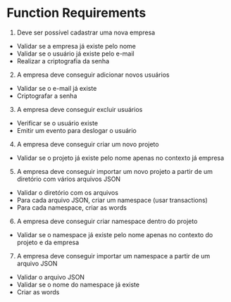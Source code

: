 # Function Requirements

1. Deve ser possível cadastrar uma nova empresa
  - Validar se a empresa já existe pelo nome
  - Validar se o usuário já existe pelo e-mail
  - Realizar a criptografia da senha


2. A empresa deve conseguir adicionar novos usuários
  - Validar se o e-mail já existe
  - Criptografar a senha
  

3. A empresa deve conseguir excluir usuários
  - Verificar se o usuário existe
  - Emitir um evento para deslogar o usuário


4. A empresa deve conseguir criar um novo projeto
  - Validar se o projeto já existe pelo nome apenas no contexto já empresa


5. A empresa deve conseguir importar um novo projeto a partir de um diretório com vários arquivos JSON
  - Validar o diretório com os arquivos
  - Para cada arquivo JSON, criar um namespace (usar transactions)
  - Para cada namespace, criar as words


6. A empresa deve conseguir criar namespace dentro do projeto
  - Validar se o namespace já existe pelo nome apenas no contexto do projeto e da empresa


7. A empresa deve conseguir importar um namespace a partir de um arquivo JSON
  - Validar o arquivo JSON
  - Validar se o nome do namespace já existe
  - Criar as words


